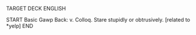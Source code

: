 TARGET DECK
ENGLISH

START
Basic
Gawp
Back: v. Colloq. Stare stupidly or obtrusively. [related to *yelp]
END
